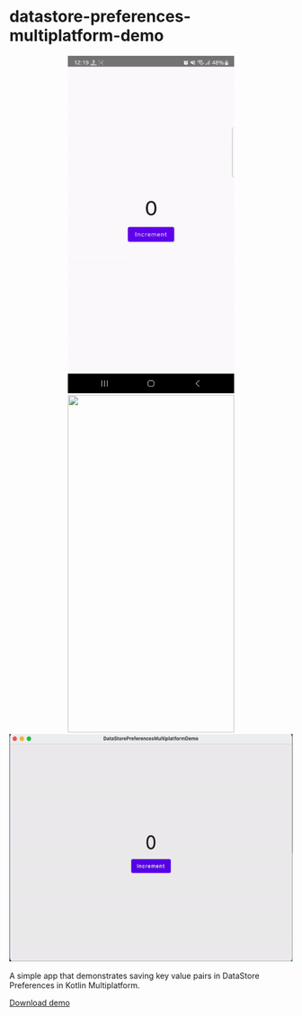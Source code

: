 # datastore-preferences-multiplatform-demo

<p align="center">
  <img width="296" height="600" src="https://github.com/raheemadamboev/datastore-preferences-multiplatform-demo/blob/main/extra/banner_android.gif" />
  <img width="296" height="600" src="https://github.com/raheemadamboev/datastore-preferences-multiplatform-demo/blob/main/extra/banner_ios.gif" />
  <img width="542" height="404" src="https://github.com/raheemadamboev/datastore-preferences-multiplatform-demo/blob/main/extra/banner_desktop.gif" />
</p>

A simple app that demonstrates saving key value pairs in DataStore Preferences in Kotlin Multiplatform.

[Download demo](https://github.com/raheemadamboev/datastore-preferences-multiplatform-demo/blob/main/extra/app-debug.apk)
